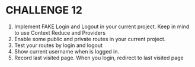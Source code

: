 # CHALLENGE 12
1. Implement FAKE Login and Logout in your current project. Keep in mind to use Context Reduce and Providers
2. Enable some public and private routes in your current project.
3. Test your routes by login and logout
4. Show current username when is logged in.
5. Record last visited page. When you login, redirect to last visited page
